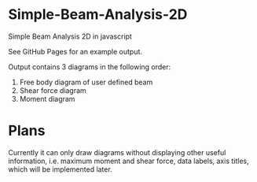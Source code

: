 # Simple-Beam-Analysis-2D
Simple Beam Analysis 2D in javascript

See GitHub Pages for an example output.

Output contains 3 diagrams in the following order:
1. Free body diagram of user defined beam
2. Shear force diagram
3. Moment diagram

# Plans
Currently it can only draw diagrams without displaying other useful information, i.e. maximum moment and shear force, data labels, axis titles, which will be implemented later.
